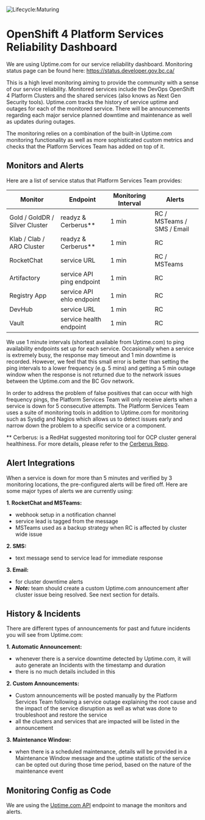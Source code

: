 ![Lifecycle:Maturing](https://img.shields.io/badge/Lifecycle-Maturing-007EC6)

# OpenShift 4 Platform Services Reliability Dashboard

We are using Uptime.com for our service reliability dashboard. Monitoring status page can be found here: https://status.developer.gov.bc.ca/

This is a high level monitoring aiming to provide the community with a sense of our service reliability. Monitored services include the DevOps OpenShift 4 Platform Clusters and the shared services (also knows as Next Gen Security tools). Uptime.com tracks the history of service uptime and outages for each of the monitored service. There will be announcements regarding each major service planned downtime and maintenance as well as updates during outages.

The monitoring relies on a combination of the built-in Uptime.com monitoring functionality as well as more sophisticated custom metrics and checks that the Platform Services Team has added on top of it.

## Monitors and Alerts

Here are a list of service status that Platform Services Team provides:

| Monitor | Endpoint | Monitoring Interval | Alerts |
| ------- |--------- | ------------------- | ------ |
| Gold / GoldDR / Silver Cluster | readyz & Cerberus** | 1 min | RC / MSTeams / SMS / Email |
| Klab / Clab / ARO Cluster | readyz & Cerberus** | 1 min | RC |
| RocketChat | service URL | 1 min | RC / MSTeams |
| Artifactory | service API ping endpoint | 1 min | RC |
| Registry App | service API ehlo endpoint | 1 min | RC |
| DevHub | service URL | 1 min | RC |
| Vault | service health endpoint | 1 min | RC |


We use 1 minute intervals (shortest available from Uptime.com) to ping availability endpoints set up for each service. Occasionally when a service is extremely busy, the response may timeout and 1 min downtime is recorded. However, we feel that this small error is better than setting the ping intervals to a lower frequency (e.g. 5 mins) and getting a 5 min outage window when the response is not returned due to the network issues between the Uptime.com and the BC Gov network.  

In order to address the problem of false positives that can occur with high frequency pings, the Platform Services Team will only receive alerts when a service is down for 5 consecutive attempts. The Platform Services Team uses a suite of monitoring tools in addition to Uptime.com for monitoring such as Sysdig and Nagios which allows us to detect issues early and narrow down the problem to a specific service or a component.

** Cerberus: is a RedHat suggested monitoring tool for OCP cluster general healthiness. For more details, please refer to the [Cerberus Repo](https://github.com/bcgov/platform-services-cerberus).

## Alert Integrations

When a service is down for more than 5 minutes and verified by 3 monitoring locations, the pre-configured alerts will be fired off. Here are some major types of alerts we are currently using:

**1. RocketChat and MSTeams:**
- webhook setup in a notification channel
- service lead is tagged from the message
- MSTeams used as a backup strategy when RC is affected by cluster wide issue

**2. SMS:**
- text message send to service lead for immediate response

**3. Email:**
- for cluster downtime alerts
- ***Note:*** team should create a custom Uptime.com announcement after cluster issue being resolved. See next section for details.


## History & Incidents

There are different types of announcements for past and future incidents you will see from Uptime.com:

**1. Automatic Announcement:**
- whenever there is a service downtime detected by Uptime.com, it will auto generate an Incidents with the timestamp and duration
- there is no much details included in this

**2. Custom Announcements:**
- Custom announcements will be posted manually by the Platform Services Team following a service outage explaining the root cause and the impact of the service disruption as well as what was done to troubleshoot and restore the service
- all the clusters and services that are impacted will be listed in the announcement

**3. Maintenance Window:**
- when there is a scheduled maintenance, details will be provided in a Maintenance Window message and the uptime statistic of the service can be opted out during those time period, based on the nature of the maintenance event


## Monitoring Config as Code
We are using the [Uptime.com API](https://support.uptime.com/hc/en-us/articles/360009681280-Getting-Started-with-the-Uptime-com-REST-API) endpoint to manage the monitors and alerts.
